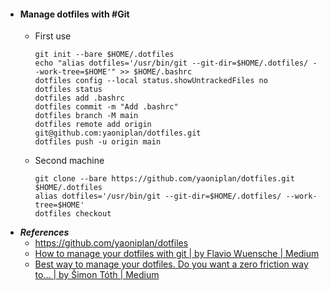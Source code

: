 - #### Manage dotfiles with #Git
	- First use
	  ```
	  git init --bare $HOME/.dotfiles
	  echo "alias dotfiles='/usr/bin/git --git-dir=$HOME/.dotfiles/ --work-tree=$HOME'" >> $HOME/.bashrc
	  dotfiles config --local status.showUntrackedFiles no
	  dotfiles status
	  dotfiles add .bashrc
	  dotfiles commit -m "Add .bashrc"
	  dotfiles branch -M main
	  dotfiles remote add origin git@github.com:yaoniplan/dotfiles.git
	  dotfiles push -u origin main
	  ```
	- Second machine
	  ```
	  git clone --bare https://github.com/yaoniplan/dotfiles.git $HOME/.dotfiles
	  alias dotfiles='/usr/bin/git --git-dir=$HOME/.dotfiles/ --work-tree=$HOME'
	  dotfiles checkout
	  ```
- ***References***
	- https://github.com/yaoniplan/dotfiles
	- [How to manage your dotfiles with git | by Flavio Wuensche | Medium](https://fwuensche.medium.com/how-to-manage-your-dotfiles-with-git-f7aeed8adf8b)
	- [Best way to manage your dotfiles. Do you want a zero friction way to… | by Šimon Tóth | Medium](https://medium.com/@simontoth/best-way-to-manage-your-dotfiles-2c45bb280049)
